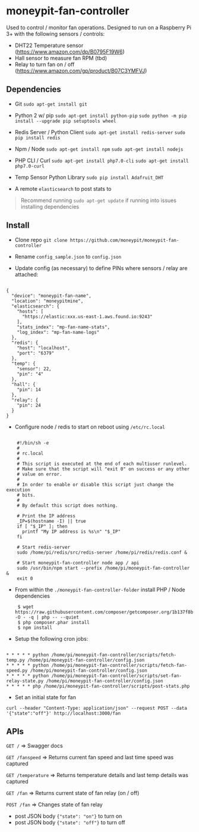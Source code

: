 # moneypit-fan-controller

Used to control / monitor fan operations.  Designed to run on a Raspberry Pi 3+ with the following sensors / controls:

- DHT22 Temperature sensor (https://www.amazon.com/dp/B0795F19W6)
- Hall sensor to measure fan RPM (tbd)
- Relay to turn fan on / off (https://www.amazon.com/gp/product/B07C3YMFVJ)


## Dependencies

- Git 
   `sudo apt-get install git`
   
- Python 2 w/ pip
  `sudo apt-get install python-pip` 
  `sudo python -m pip install --upgrade pip setuptools wheel`
  
- Redis Server / Python Client
   `sudo apt-get install redis-server`
   `sudo pip install redis`
   
- Npm / Node 
   `sudo apt-get install npm`
   `sudo apt-get install nodejs`
   
- PHP CLI / Curl 
   `sudo apt-get install php7.0-cli`
   `sudo apt-get install php7.0-curl`

- Temp Sensor Python Library
  `sudo pip install Adafruit_DHT`

- A remote `elasticsearch` to post stats to

> Recommend running `sudo apt-get update` if running into issues installing dependencies

## Install

- Clone repo `git clone https://github.com/moneypit/moneypit-fan-controller`

- Rename `config_sample.json` to `config.json`

- Update config (as necessary) to define PINs where sensors / relay are attached:

```

{
  "device": "moneypit-fan-name",
  "location": "moneypitmine",
  "elasticsearch": {
    "hosts": [
      "https://elastic:xxx.us-east-1.aws.found.io:9243"
    ],
    "stats_index": "mp-fan-name-stats",
    "log_index": "mp-fan-name-logs"
  },
  "redis": {
    "host": "localhost",
    "port": "6379"
  },
  "temp": {
    "sensor": 22,
    "pin": "4"
  },
  "hall": {
    "pin": 14
  },
  "relay": {
    "pin": 24
  }
}

```

- Configure node / redis to start on reboot using `/etc/rc.local`

```

	#!/bin/sh -e
	#
	# rc.local
	#
	# This script is executed at the end of each multiuser runlevel.
	# Make sure that the script will "exit 0" on success or any other
	# value on error.
	#
	# In order to enable or disable this script just change the execution
	# bits.
	#
	# By default this script does nothing.

	# Print the IP address
	_IP=$(hostname -I) || true
	if [ "$_IP" ]; then
	  printf "My IP address is %s\n" "$_IP"
	fi

	# Start redis-server
	sudo /home/pi/redis/src/redis-server /home/pi/redis/redis.conf &

	# Start moneypit-fan-controller node app / api
	sudo /usr/bin/npm start --prefix /home/pi/moneypit-fan-controller &
	exit 0

```

- From within the `./moneypit-fan-controller-folder` install PHP / Node dependencies
  
  ```
   $ wget https://raw.githubusercontent.com/composer/getcomposer.org/1b137f8bf6db3e79a38a5bc45324414a6b1f9df2/web/installer -O - -q | php -- --quiet
   $ php composer.phar install
   $ npm install
  ```

- Setup the following cron jobs:

```

* * * * * python /home/pi/moneypit-fan-controller/scripts/fetch-temp.py /home/pi/moneypit-fan-controller/config.json
* * * * * python /home/pi/moneypit-fan-controller/scripts/fetch-fan-speed.py /home/pi/moneypit-fan-controller/config.json
* * * * * python /home/pi/moneypit-fan-controller/scripts/set-fan-relay-state.py /home/pi/moneypit-fan-controller/config.json
* * * * * php /home/pi/moneypit-fan-controller/scripts/post-stats.php

```

- Set an initial state for fan

```
curl --header "Content-Type: application/json" --request POST --data '{"state":"off"}' http://localhost:3000/fan
```

## APIs

`GET /` => Swagger docs

`GET /fanspeed` => Returns current fan speed and last time speed was captured

`GET /temperature` => Returns temperature details and last temp details was captured

`GET /fan` => Returns current state of fan relay (on / off)

`POST /fan` => Changes state of fan relay
  - post JSON body `{"state": "on"}` to turn on
  - post JSON body `{"state": "off"}` to turn off

